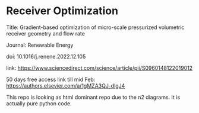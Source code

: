 # Receiver Optimization

Title: Gradient-based optimization of micro-scale pressurized volumetric receiver geometry and flow rate

Journal: Renewable Energy

doi: 10.1016/j.renene.2022.12.105

link: https://www.sciencedirect.com/science/article/pii/S0960148122019012

50 days free access link till mid Feb: https://authors.elsevier.com/a/1gMZA3QJ-dlgJ4

This repo is looking as html dominant repo due to the n2 diagrams. It is actually pure python code.
